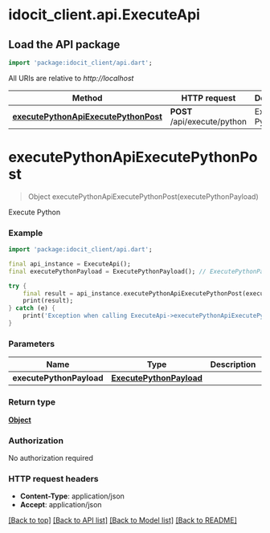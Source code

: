 # idocit_client.api.ExecuteApi

## Load the API package
```dart
import 'package:idocit_client/api.dart';
```

All URIs are relative to *http://localhost*

Method | HTTP request | Description
------------- | ------------- | -------------
[**executePythonApiExecutePythonPost**](ExecuteApi.md#executepythonapiexecutepythonpost) | **POST** /api/execute/python | Execute Python


# **executePythonApiExecutePythonPost**
> Object executePythonApiExecutePythonPost(executePythonPayload)

Execute Python

### Example
```dart
import 'package:idocit_client/api.dart';

final api_instance = ExecuteApi();
final executePythonPayload = ExecutePythonPayload(); // ExecutePythonPayload | 

try {
    final result = api_instance.executePythonApiExecutePythonPost(executePythonPayload);
    print(result);
} catch (e) {
    print('Exception when calling ExecuteApi->executePythonApiExecutePythonPost: $e\n');
}
```

### Parameters

Name | Type | Description  | Notes
------------- | ------------- | ------------- | -------------
 **executePythonPayload** | [**ExecutePythonPayload**](ExecutePythonPayload.md)|  | 

### Return type

[**Object**](Object.md)

### Authorization

No authorization required

### HTTP request headers

 - **Content-Type**: application/json
 - **Accept**: application/json

[[Back to top]](#) [[Back to API list]](../README.md#documentation-for-api-endpoints) [[Back to Model list]](../README.md#documentation-for-models) [[Back to README]](../README.md)

